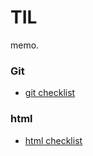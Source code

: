 # TIL
memo.
### Git
*  [git checklist](https://github.com/buhyun1/TIL/blob/main/git/git)

### html
*  [html checklist](https://github.com/buhyun1/TIL/tree/main/html)
